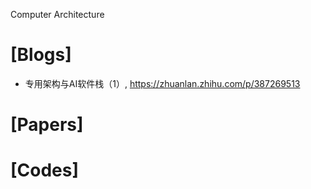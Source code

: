 Computer Architecture

# [Blogs]
+ 专用架构与AI软件栈（1）, https://zhuanlan.zhihu.com/p/387269513


# [Papers]

# [Codes]

